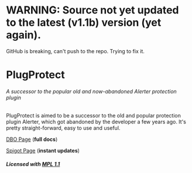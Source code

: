 WARNING: Source not yet updated to the latest (v1.1b) version (yet again).
=====
GitHub is breaking, can't push to the repo. Trying to fix it.

PlugProtect
===============

###### A successor to the popular old and now-abandoned Alerter protection plugin

PlugProtect is aimed to be a successor to the old and popular protection plugin Alerter, which got abandoned by the developer a few years ago. It's pretty straight-forward, easy to use and useful.

[DBO Page](http://dev.bukkit.org/bukkit-plugins/alerter-reloaded/) (**full docs**)

[Spigot Page](http://www.spigotmc.org/resources/plugprotect.727/) (**instant updates**)

##### Licensed with [MPL 1.1](http://www.mozilla.org/MPL/1.1/)
